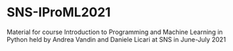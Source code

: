 # SNS-IProML2021
Material for course Introduction to Programming and Machine Learning in Python held by Andrea Vandin and Daniele Licari at SNS in June-July 2021
